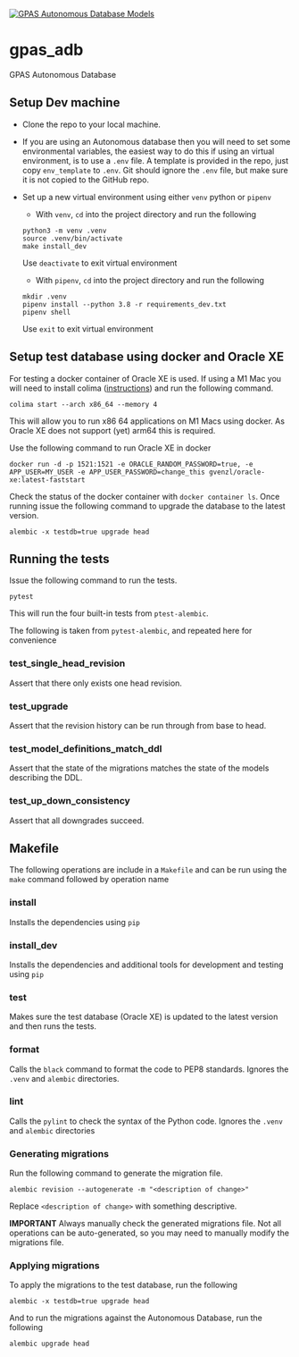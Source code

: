 [![GPAS Autonomous Database Models](https://github.com/oxfordmmm/gpas_adb/actions/workflows/db_tests.yml/badge.svg)](https://github.com/oxfordmmm/gpas_adb/actions/workflows/db_tests.yml)

# gpas_adb
GPAS Autonomous Database

## Setup Dev machine

- Clone the repo to your local machine.

- If you are using an Autonomous database then you will need to set some environmental variables, the easiest way to do this if using an virtual environment, is to use a `.env` file. A template is provided in the repo, just copy `env_template` to `.env`. Git should ignore the `.env` file, but make sure it is not copied to the GitHub repo.

- Set up a new virtual environment using either `venv` python or `pipenv`

  - With `venv`, `cd` into the project directory and run the following

  ```
  python3 -m venv .venv
  source .venv/bin/activate
  make install_dev
  ```

  Use `deactivate` to exit virtual environment

  - With `pipenv`, `cd` into the project directory and run the following

  ```
  mkdir .venv
  pipenv install --python 3.8 -r requirements_dev.txt
  pipenv shell
  ```

  Use `exit` to exit virtual environment

## Setup test database using docker and Oracle XE

For testing a docker container of Oracle XE is used. If using a M1 Mac you will
need to install colima ([instructions](https://github.com/abiosoft/colima#installation)) and run the following command. 

```
colima start --arch x86_64 --memory 4
```

This will allow you to run x86 64 applications on M1 Macs using docker. As
Oracle XE does not support (yet) arm64 this is required.

Use the following command to run Oracle XE in docker

```
docker run -d -p 1521:1521 -e ORACLE_RANDOM_PASSWORD=true, -e APP_USER=MY_USER -e APP_USER_PASSWORD=change_this gvenzl/oracle-xe:latest-faststart
```

Check the status of the docker container with `docker container ls`. Once
running issue the following command to upgrade the database to the latest
version.

```
alembic -x testdb=true upgrade head
```

## Running the tests

Issue the following command to run the tests.

```
pytest
```

This will run the four built-in tests from `ptest-alembic`.

The following is taken from `pytest-alembic`, and repeated here for convenience 

### test_single_head_revision

Assert that there only exists one head revision.

### test_upgrade

Assert that the revision history can be run through from base to head.

### test_model_definitions_match_ddl

Assert that the state of the migrations matches the state of the models describing the DDL.

### test_up_down_consistency

Assert that all downgrades succeed.

## Makefile

The following operations are include in a `Makefile` and can be run using the
`make` command followed by operation name

### install

Installs the dependencies using `pip`

### install_dev

Installs the dependencies and additional tools for development and testing using
`pip`

### test

Makes sure the test database (Oracle XE) is updated to the latest version and
then runs the tests.

### format

Calls the `black` command to format the code to PEP8 standards. Ignores the
`.venv` and `alembic` directories.

### lint

Calls the `pylint` to check the syntax of the Python code. Ignores the `.venv`
and `alembic` directories

### Generating migrations

Run the following command to generate the migration file.

```
alembic revision --autogenerate -m "<description of change>"
```

Replace `<description of change>` with something descriptive.

**IMPORTANT** Always manually check the generated migrations file. Not all
operations can be auto-generated, so you may need to manually modify the
migrations file.

### Applying migrations

To apply the migrations to the test database, run the following

```
alembic -x testdb=true upgrade head
```

And to run the migrations against the Autonomous Database, run the following

```
alembic upgrade head
```

